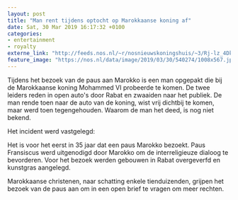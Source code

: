 ```yaml
---
layout: post
title: "Man rent tijdens optocht op Marokkaanse koning af"
date: Sat, 30 Mar 2019 16:17:32 +0100
categories: 
- entertainment 
- royalty 
externe_link: "http://feeds.nos.nl/~r/nosnieuwskoningshuis/~3/Rj-lz_4DkUY/2278251"
feature_image: "https://nos.nl/data/image/2019/03/30/540274/1008x567.jpg"
---
```


<p>Tijdens het bezoek van de paus aan Marokko is een man opgepakt die bij de Marokkaanse koning Mohammed VI probeerde te komen. De twee leiders reden in open auto's door Rabat en zwaaiden naar het publiek. De man rende toen naar de auto van de koning, wist vrij dichtbij te komen, maar werd toen tegengehouden. Waarom de man het deed, is nog niet bekend.</p>
<p>Het incident werd vastgelegd:</p>
<p>Het is voor het eerst in 35 jaar dat een paus Marokko bezoekt. Paus Fransiscus werd uitgenodigd door Marokko om de interreligieuze dialoog te bevorderen. Voor het bezoek werden gebouwen in Rabat overgeverfd en kunstgras aangelegd.</p>
<p>Marokkaanse christenen, naar schatting enkele tienduizenden, grijpen het bezoek van de paus aan om in een open brief te vragen om meer rechten.</p><img src="http://feeds.feedburner.com/~r/nosnieuwskoningshuis/~4/Rj-lz_4DkUY" height="1" width="1" alt=""/>

